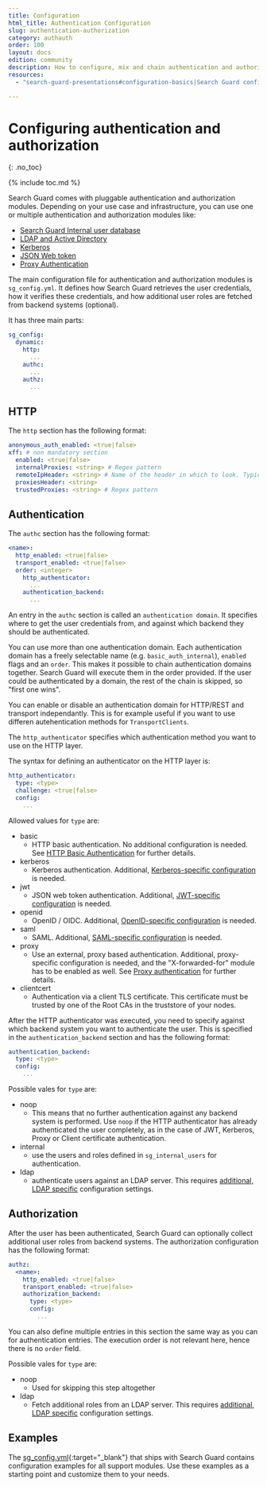 ```yaml
---
title: Configuration
html_title: Authentication Configuration
slug: authentication-authorization
category: authauth
order: 100
layout: docs
edition: community
description: How to configure, mix and chain authentication and authorization domains for Search Guard.
resources:
  - "search-guard-presentations#configuration-basics|Search Guard configuration basics (presentation)"

---
```

<!---
Copyright 2019 floragunn GmbH
-->
# Configuring authentication and authorization
{: .no_toc}

{% include toc.md %}

Search Guard comes with pluggable authentication and authorization modules. Depending on your use case and infrastructure, you can use one or multiple authentication and authorization modules like:

* [Search Guard Internal user database](../_docs_roles_permissions/configuration_internalusers.md)
* [LDAP and Active Directory](../_docs_auth_auth/auth_auth_ldap.md)
* [Kerberos](../_docs_auth_auth/auth_auth_kerberos.md)
* [JSON Web token](../_docs_auth_auth/auth_auth_jwt.md)
* [Proxy Authentication](../_docs_auth_auth/auth_auth_proxy.md)

The main configuration file for authentication and authorization modules  is `sg_config.yml`. It defines how Search Guard retrieves the user credentials, how it verifies these credentials, and how additional user roles are fetched from backend systems (optional).

It has three main parts:

```yaml
sg_config:
  dynamic:
    http:
      ...
    authc:
      ...
    authz:
      ...
```

## HTTP

The `http` section has the following format:

```yaml
anonymous_auth_enabled: <true|false>
xff: # non mandatory section
  enabled: <true|false>
  internalProxies: <string> # Regex pattern
  remoteIpHeader: <string> # Name of the header in which to look. Typically: x-forwarded-for
  proxiesHeader: <string>
  trustedProxies: <string> # Regex pattern
```

## Authentication

The `authc` section has the following format:

```yaml
<name>:
  http_enabled: <true|false>
  transport_enabled: <true|false>
  order: <integer>
    http_authenticator:
      ...
    authentication_backend:
      ...
```

An entry in the `authc` section is called an `authentication domain`. It specifies where to get the user credentials from, and against which backend they should be authenticated.

You can use more than one authentication domain. Each authentication domain has a freely selectable name (e.g. `basic_auth_internal`), `enabled` flags and an `order`. This makes it possible to chain authentication domains together.  Search Guard will execute them in the order provided. If the user could be authenticated by a domain, the rest of the chain is skipped, so "first one wins".

You can enable or disable an authentication domain for HTTP/REST and transport independantly. This is for example useful if you want to use differen autehentication methods for `TransportClients`.

The `http_authenticator` specifies which authentication method you want to use on the HTTP layer.

The syntax for defining an authenticator on the HTTP layer is:

```yaml
http_authenticator:
  type: <type>
  challenge: <true|false>
  config:
    ...
```

Allowed values for `type` are:

* basic
  * HTTP basic authentication. No additional configuration is needed. See [HTTP Basic Authentication](../_docs_auth_auth/auth_auth_httpbasic.md) for further details.
* kerberos
  * Kerberos authentication. Additional, [Kerberos-specific configuration](../_docs_auth_auth/auth_auth_kerberos.md) is needed.
* jwt
  * JSON web token authentication. Additional, [JWT-specific configuration](../_docs_auth_auth/auth_auth_jwt.md) is needed.
* openid
  * OpenID / OIDC. Additional, [OpenID-specific configuration](../_docs_auth_auth/auth_auth_openid.md) is needed.
* saml
  * SAML. Additional, [SAML-specific configuration](../_docs_auth_auth/auth_auth_saml_authentication.md) is needed.
* proxy
  * Use an external, proxy based authentication. Additional, proxy-specific configuration is needed, and the "X-forwarded-for" module has to be enabled as well. See [Proxy authentication](../_docs_auth_auth/auth_auth_proxy.md) for further details.
* clientcert
  * Authentication via a client TLS certificate. This certificate must be trusted by one of the Root CAs in the truststore of your nodes.

After the HTTP authenticator was executed, you need to specify against which backend system you want to authenticate the user. This is specified in the `authentication_backend` section and has the following format:

```yaml
authentication_backend:
  type: <type>
  config:
    ...
```

Possible vales for `type` are:

* noop
  * This means that no further authentication against any backend system is performed. Use `noop` if the HTTP authenticator has already authenticated the user completely, as in the case of JWT, Kerberos, Proxy or Client certificate authentication.
* internal
  * use the users and roles defined in `sg_internal_users` for authentication.
* ldap
  * authenticate users against an LDAP server. This requires [additional, LDAP specific](../_docs_auth_auth/auth_auth_ldap.md) configuration settings.

## Authorization

After the user has been authenticated, Search Guard can optionally collect additional user roles from backend systems. The authorization configuration has the following format:

```yaml
authz:
  <name>:
    http_enabled: <true|false>
    transport_enabled: <true|false>
    authorization_backend:
      type: <type>
      config:
        ...
```

You can also define multiple entries in this section the same way as you can for authentication entries. The execution order is not relevant here, hence there is no `order` field.

Possible vales for `type` are:

* noop
  * Used for skipping this step altogether
* ldap
  * Fetch additional roles from an LDAP server. This requires [additional, LDAP specific](../_docs_auth_auth/auth_auth_ldap.md) configuration settings.

## Examples

The [sg_config.yml](https://github.com/floragunncom/search-guard/blob/master/sgconfig/sg_config.yml){:target="_blank"} that ships with Search Guard contains configuration examples for all support modules. Use these examples as a starting point and customize them to your needs.